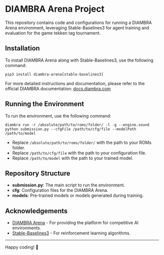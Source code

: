 # DIAMBRA Arena Project

This repository contains code and configurations for running a DIAMBRA Arena environment, leveraging Stable-Baselines3 for agent training and evaluation for the game tekken tag tournament.

## Installation

To install DIAMBRA Arena along with Stable-Baselines3, use the following command:

    pip3 install diambra-arena[stable-baselines3]

For more detailed instructions and documentation, please refer to the official DIAMBRA documentation: [docs.diambra.com](https://docs.diambra.com)

## Running the Environment

To run the environment, use the following command:

```
diambra run -r /absolute/path/to/roms/folder/ -l -g --engine.sound python submission.py --cfgFile /path/to/cfg/file --modelPath /path/to/model
```

- Replace `/absolute/path/to/roms/folder/` with the path to your ROMs folder.
- Replace `/path/to/cfg/file` with the path to your configuration file.
- Replace `/path/to/model` with the path to your trained model.

## Repository Structure

- **submission.py**: The main script to run the environment.
- **cfg**: Configuration files for the DIAMBRA Arena.
- **models**: Pre-trained models or models generated during training.

## Acknowledgements

- [DIAMBRA Arena](https://diambra.com) - For providing the platform for competitive AI environments.
- [Stable-Baselines3](https://stable-baselines3.readthedocs.io/) - For reinforcement learning algorithms.

---

Happy coding! 🚀

